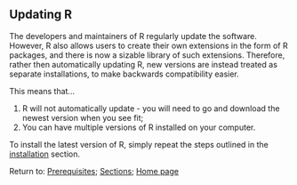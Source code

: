 ## Updating R

The developers and maintainers of R regularly update the software. However, R also allows users to create their own extensions in the form of R packages, and there is now a sizable library of such extensions. Therefore, rather then automatically updating R, new versions are instead treated as separate installations, to make backwards compatibility easier.

This means that...
1. R will not automatically update - you will need to go and download the newest version when you see fit;
2. You can have multiple versions of R installed on your computer.

To install the latest version of R, simply repeat the steps outlined in the [installation](C01_P001_R_installation.md) section.

Return to:
[Prerequisites](C01_P000_Prerequisites.md);
[Sections](C00_P002_Chapters.md);
[Home page](https://rettopnivek.github.io/R_training/)


